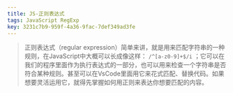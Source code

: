 ```yaml
---
title: JS-正则表达式
tags: JavaScript RegExp
key: 3231c7b9-959f-4a36-9fac-7def349ad3fe
---
```


> 正则表达式（regular expression）简单来讲，就是用来匹配字符串的一种规则，在JavaScript中大概可以长成像这样： `/^[a-z0-9]+$/i` ；它可以在我们的程序里面作为执行表达式的一部分，也可以用来检查一个字符串是否符合某种规则。甚至可以在VsCode里面用它来花式匹配、替换代码。如果想要灵活运用它，就得先掌握如何用正则来表达<!--more-->你想要匹配的内容。


